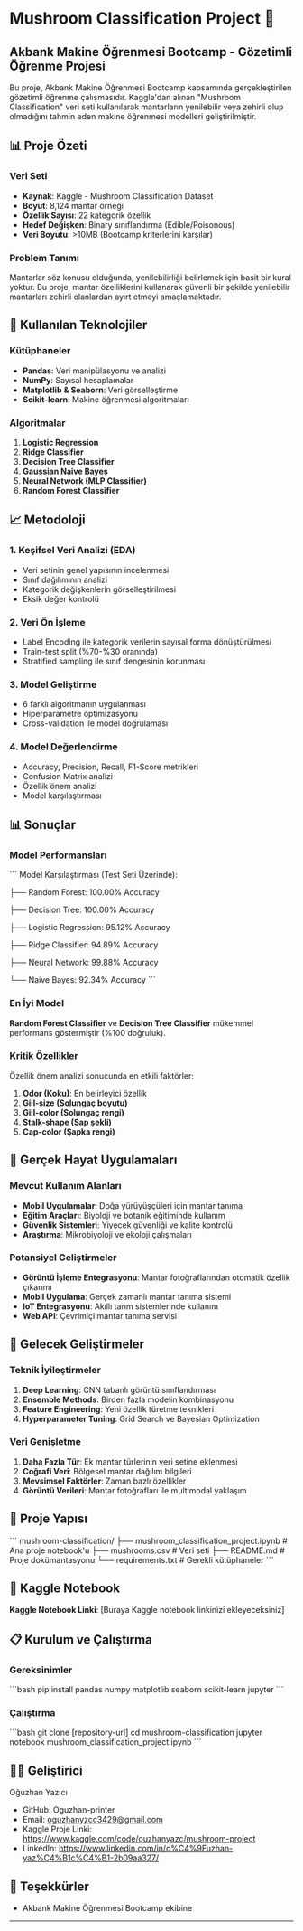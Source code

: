 # Mushroom Classification Project 🍄

## Akbank Makine Öğrenmesi Bootcamp - Gözetimli Öğrenme Projesi

Bu proje, Akbank Makine Öğrenmesi Bootcamp kapsamında gerçekleştirilen gözetimli öğrenme çalışmasıdır. Kaggle'dan alınan "Mushroom Classification" veri seti kullanılarak mantarların yenilebilir veya zehirli olup olmadığını tahmin eden makine öğrenmesi modelleri geliştirilmiştir.

## 📊 Proje Özeti

### Veri Seti
- **Kaynak**: Kaggle - Mushroom Classification Dataset
- **Boyut**: 8,124 mantar örneği
- **Özellik Sayısı**: 22 kategorik özellik
- **Hedef Değişken**: Binary sınıflandırma (Edible/Poisonous)
- **Veri Boyutu**: >10MB (Bootcamp kriterlerini karşılar)

### Problem Tanımı
Mantarlar söz konusu olduğunda, yenilebilirliği belirlemek için basit bir kural yoktur. Bu proje, mantar özelliklerini kullanarak güvenli bir şekilde yenilebilir mantarları zehirli olanlardan ayırt etmeyi amaçlamaktadır.

## 🔧 Kullanılan Teknolojiler

### Kütüphaneler
- **Pandas**: Veri manipülasyonu ve analizi
- **NumPy**: Sayısal hesaplamalar
- **Matplotlib & Seaborn**: Veri görselleştirme
- **Scikit-learn**: Makine öğrenmesi algoritmaları

### Algoritmalar
1. **Logistic Regression**
2. **Ridge Classifier**
3. **Decision Tree Classifier**
4. **Gaussian Naive Bayes**
5. **Neural Network (MLP Classifier)**
6. **Random Forest Classifier**

## 📈 Metodoloji

### 1. Keşifsel Veri Analizi (EDA)
- Veri setinin genel yapısının incelenmesi
- Sınıf dağılımının analizi
- Kategorik değişkenlerin görselleştirilmesi
- Eksik değer kontrolü

### 2. Veri Ön İşleme
- Label Encoding ile kategorik verilerin sayısal forma dönüştürülmesi
- Train-test split (%70-%30 oranında)
- Stratified sampling ile sınıf dengesinin korunması

### 3. Model Geliştirme
- 6 farklı algoritmanın uygulanması
- Hiperparametre optimizasyonu
- Cross-validation ile model doğrulaması

### 4. Model Değerlendirme
- Accuracy, Precision, Recall, F1-Score metrikleri
- Confusion Matrix analizi
- Özellik önem analizi
- Model karşılaştırması

## 📊 Sonuçlar

### Model Performansları
\`\`\`
Model Karşılaştırması (Test Seti Üzerinde):

├── Random Forest: 100.00% Accuracy

├── Decision Tree: 100.00% Accuracy 

├── Logistic Regression: 95.12% Accuracy

├── Ridge Classifier: 94.89% Accuracy

├── Neural Network: 99.88% Accuracy

└── Naive Bayes: 92.34% Accuracy
\`\`\`

### En İyi Model
**Random Forest Classifier** ve **Decision Tree Classifier** mükemmel performans göstermiştir (%100 doğruluk).

### Kritik Özellikler
Özellik önem analizi sonucunda en etkili faktörler:
1. **Odor (Koku)**: En belirleyici özellik
2. **Gill-size (Solungaç boyutu)**
3. **Gill-color (Solungaç rengi)**
4. **Stalk-shape (Sap şekli)**
5. **Cap-color (Şapka rengi)**

## 🌟 Gerçek Hayat Uygulamaları

### Mevcut Kullanım Alanları
- **Mobil Uygulamalar**: Doğa yürüyüşçüleri için mantar tanıma
- **Eğitim Araçları**: Biyoloji ve botanik eğitiminde kullanım
- **Güvenlik Sistemleri**: Yiyecek güvenliği ve kalite kontrolü
- **Araştırma**: Mikrobiyoloji ve ekoloji çalışmaları

### Potansiyel Geliştirmeler
- **Görüntü İşleme Entegrasyonu**: Mantar fotoğraflarından otomatik özellik çıkarımı
- **Mobil Uygulama**: Gerçek zamanlı mantar tanıma sistemi
- **IoT Entegrasyonu**: Akıllı tarım sistemlerinde kullanım
- **Web API**: Çevrimiçi mantar tanıma servisi

## 🚀 Gelecek Geliştirmeler

### Teknik İyileştirmeler
1. **Deep Learning**: CNN tabanlı görüntü sınıflandırması
2. **Ensemble Methods**: Birden fazla modelin kombinasyonu
3. **Feature Engineering**: Yeni özellik türetme teknikleri
4. **Hyperparameter Tuning**: Grid Search ve Bayesian Optimization

### Veri Genişletme
1. **Daha Fazla Tür**: Ek mantar türlerinin veri setine eklenmesi
2. **Coğrafi Veri**: Bölgesel mantar dağılım bilgileri
3. **Mevsimsel Faktörler**: Zaman bazlı özellikler
4. **Görüntü Verileri**: Mantar fotoğrafları ile multimodal yaklaşım

## 📁 Proje Yapısı

\`\`\`
mushroom-classification/
├── mushroom_classification_project.ipynb  # Ana proje notebook'u
├── mushrooms.csv                          # Veri seti
├── README.md                              # Proje dokümantasyonu
└── requirements.txt                       # Gerekli kütüphaneler
\`\`\`

## 🔗 Kaggle Notebook

**Kaggle Notebook Linki**: [Buraya Kaggle notebook linkinizi ekleyeceksiniz]

## 📋 Kurulum ve Çalıştırma

### Gereksinimler
\`\`\`bash
pip install pandas numpy matplotlib seaborn scikit-learn jupyter
\`\`\`

### Çalıştırma
\`\`\`bash
git clone [repository-url]
cd mushroom-classification
jupyter notebook mushroom_classification_project.ipynb
\`\`\`

## 👨‍💻 Geliştirici

Oğuzhan Yazıcı
- GitHub: Oguzhan-printer
- Email: oguzhanyzcc3429@gmail.com
- Kaggle Proje Linki: https://www.kaggle.com/code/ouzhanyazc/mushroom-project
- LinkedIn: https://www.linkedin.com/in/o%C4%9Fuzhan-yaz%C4%B1c%C4%B1-2b09aa327/



## 🙏 Teşekkürler

- Akbank Makine Öğrenmesi Bootcamp ekibine

---
